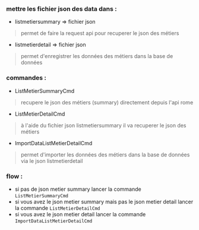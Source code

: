 ### mettre les fichier json des data dans :

- listmetiersummary => fichier json
> permet de faire la request api pour recuperer le json des métiers

- listmetierdetail => fichier json
> permet d'enregistrer les données des métiers dans la base de données

### commandes : 

- ListMetierSummaryCmd
> recupere le json des métiers (summary) directement depuis l'api rome

- ListMetierDetailCmd
> à l'aide du fichier json listmetiersummary il va recuperer le json des métiers

- ImportDataListMetierDetailCmd
> permet d'importer les données des métiers dans la base de données via le json listmetierdetail

### flow : 

- si pas de json metier summary lancer la commande `ListMetierSummaryCmd`
- si vous avez le json metier summary mais pas le json metier detail lancer la commande `ListMetierDetailCmd`
- si vous avez le json metier detail lancer la commande `ImportDataListMetierDetailCmd`
